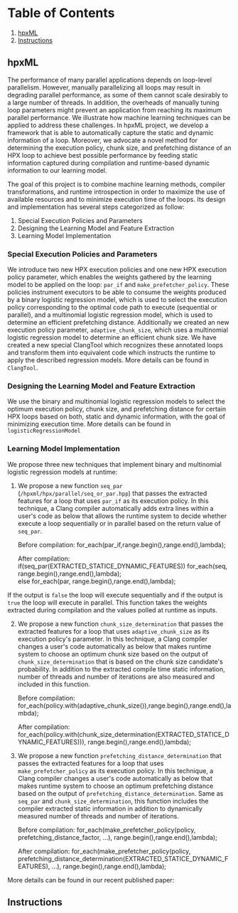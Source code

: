
# Table of Contents
1. [hpxML](README.md#hpxML)
2. [Instructions](README.md#instructions)


## hpxML
The performance of many parallel applications depends on loop-level parallelism. However, manually parallelizing all loops may result in degrading parallel performance, as some of them cannot scale desirably to a large number of threads. In addition, the overheads of manually tuning loop parameters might prevent an application from reaching its maximum parallel performance. We illustrate how machine learning techniques can be applied to address these challenges. In hpxML project, we develop a framework that is able to automatically capture the static and dynamic information of a loop. Moreover, we advocate a novel method for determining the execution policy, chunk size, and prefetching distance of an HPX loop to achieve best possible performance by feeding static information captured during compilation and runtime-based dynamic information to our learning model.

The goal of this project is to combine machine learning methods, compiler transformations, and runtime introspection in order to maximize the use of available resources and to minimize execution time of the loops. Its design and implementation has several steps categorized as follow: 

1. Special Execution Policies and Parameters
2. Designing the Learning Model and Feature Extraction
3. Learning Model Implementation

### Special Execution Policies and Parameters

We introduce two new HPX execution policies and one new HPX execution policy parameter, which enables the weights gathered by the learning model to be applied on the loop: `par_if` and `make_prefetcher_policy`. These policies instrument executors to be able to consume the weights produced by a binary logistic regression model, which is used to select the execution policy corresponding to the optimal code path to execute (sequential or parallel), and a multinomial logistic regression model, which is used to determine an efficient prefetching distance. Additionally we created an new execution policy parameter, `adaptive_chunk_size`, which uses a multinomial logistic regression model to determine an efficient chunk size. We have created a new special ClangTool which recognizes these annotated loops and transform them into equivalent code which instructs the runtime to apply the described regression models. More details can be found in `ClangTool`.

### Designing the Learning Model and Feature Extraction

We use the binary and multinomial logistic regression models to select the optimum execution policy, chunk size, and prefetching distance for certain HPX loops based on both, static and dynamic information, with the goal of minimizing execution time. More details can be found in ` 	logisticRegressionModel`

### Learning Model Implementation

We propose three new techniques that implement binary and multinomial logistic regression models at runtime:

1. We propose a new function `seq_par` (`/hpxml/hpx/parallel/seq_or_par.hpp`) that passes the extracted features for a loop that uses `par_if` as its execution policy. In this technique, a Clang compiler automatically adds extra lines within a user's code as below that allows the runtime system to decide whether execute a loop sequentially or in parallel based on the return value of `seq_par`. 
	
	Before compilation:
	for_each(par_if,range.begin(),range.end(),lambda);

	After compilation:
	if(seq_par(EXTRACTED_STATICE_DYNAMIC_FEATURES))
	for_each(seq, range.begin(),range.end(),lambda);  
	else
	for_each(par, range.begin(),range.end(),lambda);

If the output is `false` the loop will execute sequentially and if the output is `true` the loop will execute in parallel. This function takes the weights extracted during compilation and the values polled at runtime as inputs. 

2. We propose a new function `chunk_size_determination` that passes the extracted features for a loop that uses `adaptive_chunk_size` as its execution policy's parameter. In this technique, a Clang compiler changes a user's code automatically as below that makes runtime system to choose an optimum chunk size based on the output of `chunk_size_determination` that is based on the chunk size candidate's probability. In addition to the extracted compile time static information, number of threads and number of iterations are also measured and included in this function. 

	Before compilation:
	for_each(policy.with(adaptive_chunk_size()),range.begin(),range.end(),lambda); 

	After compilation:
	for_each(policy.with(chunk_size_determination(EXTRACTED_STATICE_DYNAMIC_FEATURES))), range.begin(),range.end(),lambda);

3. We propose a new function `prefetching_distance_determination` that passes the extracted features for a loop that uses `make_prefetcher_policy` as its execution policy. In this technique, a Clang compiler changes a user's code automatically as below that makes runtime system to choose an optimum prefetching distance based on the output of `prefetching_distance_determination`. Same as `seq_par` and `chunk_size_determination`, this function includes the compiler extracted static information in addition to dynamically measured number of threads and number of iterations.	

	Before compilation:
	for_each(make_prefetcher_policy(policy, prefetching_distance_factor, ...), range.begin(),range.end(),lambda); 	

	After compilation:
	for_each(make_prefetcher_policy(policy, prefetching_distance_determination(EXTRACTED_STATICE_DYNAMIC_FEATURES), ...), range.begin(),range.end(),lambda); 

More details can be found in our recent published paper:



## Instructions